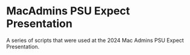 # MacAdmins PSU Expect Presentation
A series of scripts that were used at the 2024 Mac Admins PSU Expect Presentation. 
